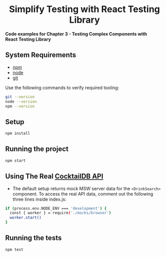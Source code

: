 <div>
  <h1 align="center">Simplify Testing with React Testing Library
  </h1>
  <strong> Code examples for Chapter 3 - Testing Complex Components with React Testing Library
  </strong>
</div>

## System Requirements

- [npm](https://www.npmjs.com/)
- [node](https://nodejs.org)
- [git](https://git-scm.com/)

Use the following commands to verify required tooling:

```bash
git --version
node --version
npm --version
```

## Setup

```bash
npm install
```

## Running the project

```bash
npm start
```

## Using The Real [CocktailDB API](https://www.thecocktaildb.com)

- The default setup returns mock MSW server data for the `<DrinkSearch>` component. To access the real API data, comment out the following three lines inside index.js:

```bash
if (process.env.NODE_ENV === 'development') {
  const { worker } = require('./mocks/browser')
  worker.start()
}
```

## Running the tests

```bash
npm test
```
